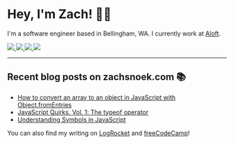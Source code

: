 # Hey, I'm Zach! 👋🏻

I'm a software engineer based in Bellingham, WA. I currently work at [Aloft](https://aloftappraisal.com/careers).

<a href="https://www.zachsnoek.com" target="_blank">
    <img src="https://img.icons8.com/ios-glyphs/32/a5adf7/globe--v1.png"/>
</a>
<a href="https://www.linkedin.com/in/zach-snoek-5b327b179/" target="_blank">
    <img src="https://img.icons8.com/material-outlined/32/a5adf7/linkedin--v1.png"/>
</a>
<a href="https://twitter.com/zach_snoek" target="_blank">
    <img src="https://img.icons8.com/small/32/a5adf7/twitter-squared.png"/>
</a>
<a href="https://dev.to/zachsnoek" target="_blank">
    <img src="https://img.icons8.com/windows/32/a5adf7/dev.png"/>
</a>

---

## Recent blog posts on zachsnoek.com 📚

<!-- BLOG POSTS -->

* [How to convert an array to an object in JavaScript with Object.fromEntries](https://zachsnoek.com/blog/convert-array-to-object-with-object-fromentries)
* [JavaScript Quirks, Vol. 1: The typeof operator](https://blog.zachsnoek.com/javascript-quirks-vol-1-the-typeof-operator)
* [Understanding Symbols in JavaScript](https://blog.zachsnoek.com/understanding-symbols-in-javascript)

You can also find my writing on [LogRocket](https://blog.logrocket.com/author/zachsnoek/) and [freeCodeCamp](https://www.freecodecamp.org/news/author/zachsnoek/)!
